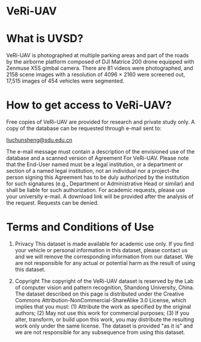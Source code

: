 # VeRi-UAV

# What is UVSD?
VeRi-UAV is photographed at multiple parking areas and part of the roads by the airborne platform composed of DJI Matrice 200 drone equipped with Zenmuse X5S gimbal camera. There are 81 videos were photographed, and 2158 scene images with a resolution of 4096 × 2160 were screened out, 17,515 images of 454 vehicles were segmented.

# How to get access to VeRi-UAV?
Free copies of VeRi-UAV are provided for research and private study only. A copy of the database can be requested through e-mail sent to:

liuchunsheng@sdu.edu.cn

The e-mail message must contain a description of the envisioned use of the database and a scanned version of Agreement For VeRi-UAV. Please note that the End-User named must be a legal institution, or a department or section of a named legal institution, not an individual nor a project-the person signing this Agreement has to be duly authorized by the institution for such signatures (e.g., Department or Administrative Head or similar) and shall be liable for such authorization. For academic requests, please use your university e-mail. A download link will be provided after the analysis of the request. Requests can be denied.

# Terms and Conditions of Use
1. Privacy
This dataset is made available for academic use only. If you find your vehicle or personal information in this dataset, please contact us and we will remove the corresponding information from our dataset. We are not responsible for any actual or potential harm as the result of using this dataset.

2. Copyright
The copyright of the VeRi-UAV dataset is reserved by the Lab of computer vision and pattern recognition, Shandong University, China. The dataset described on this page is distributed under the Creative Commons Attribution-NonCommercial-ShareAlike 3.0 License, which implies that you must: (1) Attribute the work as specified by the original authors; (2) May not use this work for commercial purposes; (3) If you alter, transform, or build upon this work, you may distribute the resulting work only under the same license. The dataset is provided "as it is" and we are not responsible for any subsequence from using this dataset.
